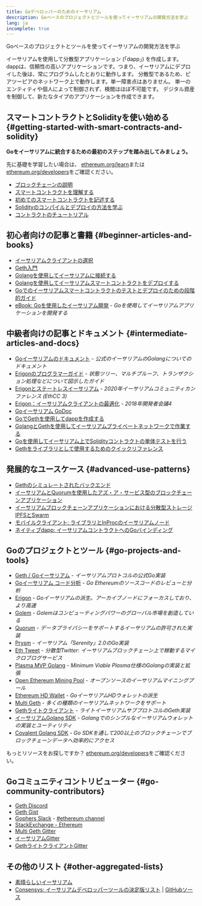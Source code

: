 ```yaml
---
title: Goデベロッパーのためのイーサリアム
description: Goベースのプロジェクトとツールを使ってイーサリアムの開発方法を学ぶ
lang: ja
incomplete: true
---
```


<FeaturedText>Goベースのプロジェクトとツールを使ってイーサリアムの開発方法を学ぶ</FeaturedText>

イーサリアムを使用して分散型アプリケーション (「dapp」) を作成します。 dappは、信頼性の高いアプリケーションです。つまり、イーサリアムにデプロイした後は、常にプログラムしたとおりに動作します。 分散型であるため、ピアツーピアのネットワーク上で動作します。単一障害点はありません。 単一のエンティティや個人によって制御されず、検閲はほぼ不可能です。 デジタル資産を制御して、新たなタイプのアプリケーションを作成できます。

## スマートコントラクトとSolidityを使い始める {#getting-started-with-smart-contracts-and-solidity}

**Goをイーサリアムに統合するための最初のステップを踏み出してみましょう。**

先に基礎を学習したい場合は、 [ethereum.org/learn](/learn/)または[ethereum.org/developers](/developers/)をご確認ください。

- [ブロックチェーンの説明](https://kauri.io/article/d55684513211466da7f8cc03987607d5/blockchain-explained)
- [スマートコントラクトを理解する](https://kauri.io/article/e4f66c6079e74a4a9b532148d3158188/ethereum-101-part-5-the-smart-contract)
- [初めてのスマートコントラクトを記述する](https://kauri.io/article/124b7db1d0cf4f47b414f8b13c9d66e2/remix-ide-your-first-smart-contract)
- [Solidityのコンパイルとデプロイの方法を学ぶ](https://kauri.io/article/973c5f54c4434bb1b0160cff8c695369/understanding-smart-contract-compilation-and-deployment)
- [コントラクトのチュートリアル](https://github.com/ethereum/go-ethereum/wiki/Contract-Tutorial)

## 初心者向けの記事と書籍 {#beginner-articles-and-books}

- [イーサリアムクライアントの選択](https://www.trufflesuite.com/docs/truffle/reference/choosing-an-ethereum-client)
- [Geth入門](https://medium.com/@tzhenghao/getting-started-with-geth-c1a30b8d6458)
- [Golangを使用してイーサリアムに接続する](https://www.youtube.com/watch?v=-7uChuO_VzM)
- [Golangを使用してイーサリアムスマートコントラクトをデプロイする](https://www.youtube.com/watch?v=pytGqQmDslE)
- [Goでのイーサリアムスマートコントラクトのテストとデプロイのための段階的ガイド](https://hackernoon.com/a-step-by-step-guide-to-testing-and-deploying-ethereum-smart-contracts-in-go-9fc34b178d78)
- [eBook: Goを使用したイーサリアム開発](https://goethereumbook.org/) - _Goを使用してイーサリアムアプリケーションを開発する_

## 中級者向けの記事とドキュメント {#intermediate-articles-and-docs}

- [Goイーサリアムのドキュメント](https://geth.ethereum.org/docs/) - _公式のイーサリアムのGolangについてのドキュメント_
- [Erigonのプログラマーガイド](https://github.com/ledgerwatch/erigon/blob/devel/docs/programmers_guide/guide.md) - _状態ツリー、マルチプルーフ、トランザクション処理などについて図示したガイド_
- [Erigonとステートレスイーサリアム](https://youtu.be/3-Mn7OckSus?t=394) - _2020年イーサリアムコミュニティカンファレンス (EthCC 3)_
- [Erigon：イーサリアムクライアントの最適化](https://www.youtube.com/watch?v=CSpc1vZQW2Q) - _2018年開発者会議4_
- [Goイーサリアム GoDoc](https://godoc.org/github.com/ethereum/go-ethereum)
- [GoでGethを使用してdappを作成する](https://kauri.io/#collections/A%20Hackathon%20Survival%20Guide/creating-a-dapp-in-go-with-geth/)
- [GolangとGethを使用してイーサリアムプライベートネットワークで作業する](https://myhsts.org/tutorial-learn-how-to-work-with-ethereum-private-network-with-golang-with-geth.php)
- [Goを使用してイーサリアム上でSolidityコントラクトの単体テストを行う](https://medium.com/coinmonks/unit-testing-solidity-contracts-on-ethereum-with-go-3cc924091281)
- [Gethをライブラリとして使用するためのクイックリファレンス](https://medium.com/coinmonks/web3-go-part-1-31c68c68e20e)

## 発展的なユースケース {#advanced-use-patterns}

- [Gethのシミュレートされたバックエンド](https://kauri.io/#collections/An%20ethereum%20test%20toolkit%20in%20Go/the-geth-simulated-backend/#_top)
- [イーサリアムとQuorumを使用したアズ・ア・サービス型のブロックチェーンアプリケーション](https://blockchain.dcwebmakers.com/blockchain-as-a-service-apps-using-ethereum-and-quorum.html)
- [イーサリアムブロックチェーンアプリケーションにおける分散型ストレージIPFSとSwarm](https://blockchain.dcwebmakers.com/work-with-distributed-storage-ipfs-and-swarm-in-ethereum.html)
- [モバイルクライアント: ライブラリとInProcのイーサリアムノード](https://github.com/ethereum/go-ethereum/wiki/Mobile-Clients:-Libraries-and-Inproc-Ethereum-Nodes)
- [ネイティブdapp: イーサリアムコントラクトへのGoバインディング](https://github.com/ethereum/go-ethereum/wiki/Native-DApps:-Go-bindings-to-Ethereum-contracts)

## Goのプロジェクトとツール {#go-projects-and-tools}

- [Geth / Goイーサリアム](https://github.com/ethereum/go-ethereum) - _イーサリアムプロトコルの公式Go実装_
- [Goイーサリアム コード分析](https://github.com/ZtesoftCS/go-ethereum-code-analysis) - _Go Ethereumのソースコードのレビューと分析_
- [Erigon](https://github.com/ledgerwatch/erigon) - _Goイーサリアムの派生。アーカイブノードにフォーカスしており、より高速_
- [Golem](https://github.com/golemfactory/golem) - _Golemはコンピューティングパワーのグローバル市場を創造している_
- [Quorum](https://github.com/jpmorganchase/quorum) - _データプライバシーをサポートするイーサリアムの許可された実装_
- [Prysm](https://github.com/prysmaticlabs/prysm) - _イーサリアム「Serenity」2.0のGo実装_
- [Eth Tweet](https://github.com/yep/eth-tweet) - _分散型Twitter: イーサリアムブロックチェーン上で稼動するマイクロブログサービス_
- [Plasma MVP Golang](https://github.com/kyokan/plasma) - _Minimum Viable Plasma仕様のGolangの実装と拡張_
- [Open Ethereum Mining Pool](https://github.com/sammy007/open-ethereum-pool) - _オープンソースのイーサリアムマイニングプール_
- [Ethereum HD Wallet](https://github.com/miguelmota/go-ethereum-hdwallet) - _GoイーサリアムHDウォレットの派生_
- [Multi Geth](https://github.com/multi-geth/multi-geth) - _多くの種類のイーサリアムネットワークをサポート_
- [Gethライトクライアント](https://github.com/zsfelfoldi/go-ethereum/wiki/Geth-Light-Client) - _ライトイーサリアムサブプロトコルのGeth実装_
- [イーサリアムGolang SDK](https://github.com/everFinance/goether) - _Golangでのシンプルなイーサリアムウォレットの実装とユーティリティ_
- [Covalent Golang SDK](https://github.com/covalenthq/covalent-api-sdk-go) - _Go SDKを通して200以上のブロックチェーンでブロックチェーンデータへ効率的にアクセス_

もっとリソースをお探しですか？ [ethereum.org/developers](/developers/)をご確認ください。

## Goコミュニティコントリビューター {#go-community-contributors}

- [Geth Discord](https://discordapp.com/invite/nthXNEv)
- [Geth Gist](https://gitter.im/ethereum/go-ethereum)
- [Gophers Slack](https://invite.slack.golangbridge.org/) - [#ethereum channel](https://gophers.slack.com/messages/C9HP1S9V2)
- [StackExchange - Ethereum](https://ethereum.stackexchange.com/)
- [Multi Geth Gitter](https://gitter.im/ethoxy/multi-geth)
- [イーサリアムGitter](https://gitter.im/ethereum/home)
- [GethライトクライアントGitter](https://gitter.im/ethereum/light-client)

## その他のリスト {#other-aggregated-lists}

- [素晴らしいイーサリアム](https://github.com/btomashvili/awesome-ethereum)
- [Consensys: イーサリアムデベロッパーツールの決定版リスト](https://media.consensys.net/an-definitive-list-of-ethereum-developer-tools-2159ce865974) | [GitHubソース](https://github.com/ConsenSys/ethereum-developer-tools-list)
